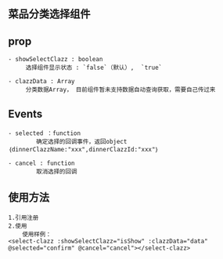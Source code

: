 ## 菜品分类选择组件
## prop
    - showSelectClazz : boolean
         选择组件显示状态 : `false`（默认）,  `true`

    - clazzData : Array
         分类数据Array， 目前组件暂未支持数据自动查询获取，需要自己传过来

## Events
    - selected ：function
            确定选择的回调事件，返回object ｛dinnerClazzName:"xxx",dinnerClazzId:"xxx"｝

    - cancel : function
            取消选择的回调

## 使用方法
    1.引用注册
    2.使用
        使用样例：
    <select-clazz :showSelectClazz="isShow" :clazzData="data" @selected="confirm" @cancel="cancel"></select-clazz>
